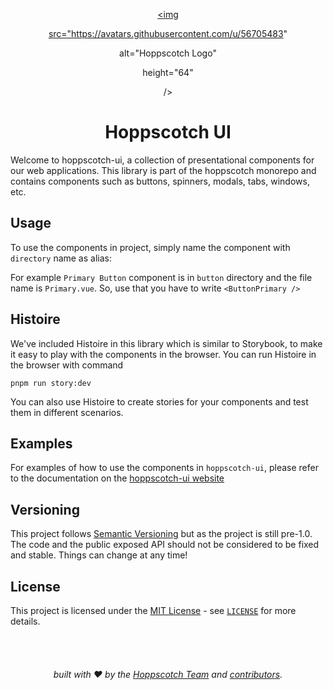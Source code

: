<div  align="center">

<a  href="https://hoppscotch.io">

<img

src="https://avatars.githubusercontent.com/u/56705483"

alt="Hoppscotch Logo"

height="64"

/>

</a>

</div>

<div  align="center">

# Hoppscotch UI

</div>

Welcome to hoppscotch-ui, a collection of presentational components for our web applications. This library is part of the hoppscotch monorepo and contains components such as buttons, spinners, modals, tabs, windows, etc.

## Usage

To use the components in project, simply name the component with `directory` name as alias:

For example `Primary Button` component is in `button` directory and the file name is `Primary.vue`. So, use that you have to write `<ButtonPrimary />`

## Histoire

We've included Histoire in this library which is similar to Storybook, to make it easy to play with the components in the browser. You can run Histoire in the browser with command

`pnpm run story:dev`

You can also use Histoire to create stories for your components and test them in different scenarios.

## Examples

For examples of how to use the components in `hoppscotch-ui`, please refer to the documentation on the [hoppscotch-ui website](https://hoppscotch.io/)

## Versioning

This project follows [Semantic Versioning](https://semver.org/) but as the project is still pre-1.0. The code and the public exposed API should not be considered to be fixed and stable. Things can change at any time!

## License

This project is licensed under the [MIT License](https://opensource.org/licenses/MIT) - see [`LICENSE`](https://github.com/hoppscotch/hopp-js-sandbox/blob/main/LICENSE) for more details.

<div  align="center">

<br />

<br />

###### built with ❤︎ by the [Hoppscotch Team](https://github.com/hoppscotch) and [contributors](https://github.com/AndrewBastin/hopp-js-sandbox/graphs/contributors).

</div>
